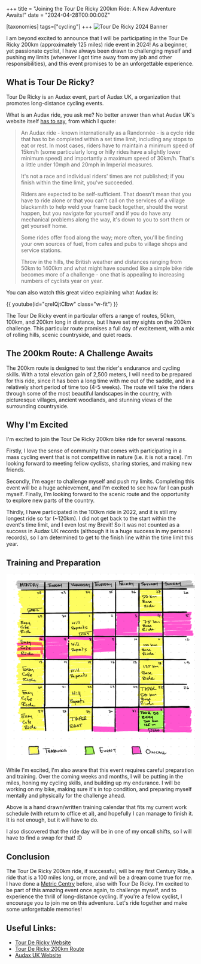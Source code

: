 +++
title = "Joining the Tour De Ricky 200km Ride: A New Adventure Awaits!"
date = "2024-04-28T00:00:00Z"

[taxonomies]
tags=["cycling"]
+++
![Tour De Ricky 2024 Banner](tour-de-ricky-2024-banner.png)

I am beyond excited to announce that I will be participating in the Tour De Ricky 200km (approximately 125 miles) ride event in 2024! As a beginner, yet passionate cyclist, I have always been drawn to challenging myself and pushing my limits (whenever I got time away from my job and other responsibilities), and this event promises to be an unforgettable experience.

## What is Tour De Ricky?

Tour De Ricky is an Audax event, part of Audax UK, a organization that promotes long-distance cycling events. 

What is an Audax ride, you ask me? No better answer than what Audax UK's website itself [has to say](https://www.audax.uk/about-audax/new-to-audax/), from which I quote:

> An Audax ride - known internationally as a Randonnée - is a cycle ride that has to be completed within a set time limit, including any stops to eat or rest. In most cases, riders have to maintain a minimum speed of 15km/h (some particularly long or hilly rides have a slightly lower minimum speed) and importantly a maximum speed of 30km/h. That's a little under 10mph and 20mph in Imperial measures.
> 
> It's not a race and individual riders' times are not published; if you finish within the time limit, you've succeeded.
> 
> Riders are expected to be self-sufficient. That doesn't mean that you have to ride alone or that you can't call on the services of a village blacksmith to help weld your frame back together, should the worst happen, but you navigate for yourself and if you do have any mechanical problems along the way, it's down to you to sort them or get yourself home. 
> 
> Some rides offer food along the way; more often, you'll be finding your own sources of fuel, from cafes and pubs to village shops and service stations. 
> 
> Throw in the hills, the British weather and distances ranging from 50km to 1400km and what might have sounded like a simple bike ride becomes more of a challenge - one that is appealing to increasing numbers of cyclists year on year.

You can also watch this great video explaining what Audax is:

{{ youtube(id="qreIQjtClbw" class="w-fit") }}

The Tour De Ricky event in particular offers a range of routes, 50km, 100km, and 200km long in distance, but I have set my sights on the 200km challenge. This particular route promises a full day of excitement, with a mix of rolling hills, scenic countryside, and quiet roads.

## The 200km Route: A Challenge Awaits

The 200km route is designed to test the rider's endurance and cycling skills. With a total elevation gain of 2,500 meters, I will need to be prepared for this ride, since it has been a long time with me out of the saddle, and in a relatively short period of time too (4-5 weeks). The route will take the riders through some of the most beautiful landscapes in the country, with picturesque villages, ancient woodlands, and stunning views of the surrounding countryside.

## Why I'm Excited

I'm excited to join the Tour De Ricky 200km bike ride for several reasons. 

Firstly, I love the sense of community that comes with participating in a mass cycling event that is not competitive in nature (i.e. it is not a race). I'm looking forward to meeting fellow cyclists, sharing stories, and making new friends. 

Secondly, I'm eager to challenge myself and push my limits. Completing this event will be a huge achievement, and I'm excited to see how far I can push myself. Finally, I'm looking forward to the scenic route and the opportunity to explore new parts of the country.

Thirdly, I have participated in the 100km ride in 2022, and it is still my longest ride so far (~120km). I did not get back to the start within the event's time limit, and I even lost my Brevit! So it was not counted as a success in Audax UK records (although it is a huge success in my personal records), so I am determined to get to the finish line within the time limit this year.

## Training and Preparation

![Training Plan](training-plan.png)

While I'm excited, I'm also aware that this event requires careful preparation and training. Over the coming weeks and months, I will be putting in the miles, honing my cycling skills, and building up my endurance. I will be working on my bike, making sure it's in top condition, and preparing myself mentally and physically for the challenge ahead.

Above is a hand drawn/written training calendar that fits my current work schedule (with return to office et al), and hopefully I can manage to finish it. It is not enough, but it will have to do.

I also discovered that the ride day will be in one of my oncall shifts, so I will have to find a swap for that! :D

## Conclusion

The Tour De Ricky 200km ride, if successful, will be my first Century Ride, a ride that is a 100 miles long, or more, and will be a dream come true for me. I have done a [Metric Centry](https://mosab.co.uk/blog/first-metric-century/) before, also with Tour De Ricky. I'm excited to be part of this amazing event once again, to challenge myself, and to experience the thrill of long-distance cycling. If you're a fellow cyclist, I encourage you to join me on this adventure. Let's ride together and make some unforgettable memories!

## Useful Links:
- [Tour De Ricky Website](https://tourdericky.uk/)
- [Tour De Ricky 200km Route](https://tourdericky.uk/200km-a-full-day-of-challenge/)
- [Audax UK Website](https://www.audax.uk/)